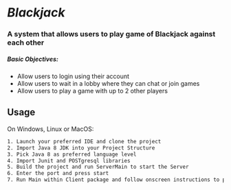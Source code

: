 
# $Blackjack$
### A system that allows users to play game of Blackjack against each other
##### Basic Objectives:
 - Allow users to login using their account
 - Allow users to wait in a lobby where they can chat or join games
 - Allow users to play a game with up to 2 other players

## Usage
On Windows, Linux or MacOS:
```sh
1. Launch your preferred IDE and clone the project
2. Import Java 8 JDK into your Project Structure
3. Pick Java 8 as preferred language level
4. Import Junit and POSTgresql libraries
5. Build the project and run ServerMain to start the Server
6. Enter the port and press start
7. Run Main within Client package and follow onscreen instructions to proceed
```
